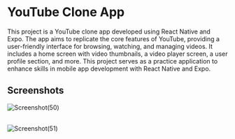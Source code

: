 <h1>YouTube Clone App</h1>

This project is a YouTube clone app developed using React Native and Expo. The app aims to replicate the core features of YouTube, providing a user-friendly interface for browsing, watching, and managing videos. It includes a home screen with video thumbnails, a video player screen, a user profile section, and more. This project serves as a practice application to enhance skills in mobile app development with React Native and Expo.

<h2>Screenshots</h2>


![Screenshot(50)](https://github.com/user-attachments/assets/a27a4b41-c8cd-4514-ade7-90ce74b6052e) <br /><br />

![Screenshot(51)](https://github.com/user-attachments/assets/c624c238-4d2d-45eb-93ae-6ca0d1a0f46f)






